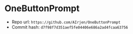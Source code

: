 # OneButtonPrompt
- Repo url: `https://github.com/AIrjen/OneButtonPrompt`
- Commit hash: `d7f98f7d351aef5fe04406e686a2ad4fcaa63756`